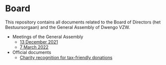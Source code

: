 # Board

This repository contains all documents related to the Board of Directors (het Bestuursorgaan) and the General Assembly of Dwengo VZW.

- Meetings of the General Assembly
  - [13 December 2021](./Reports/20211213-General-Assembly.md)
  - [7 March 2022](./Reports/20220307-General-Assembly.md)
- Official documents
  - [Charity recognition for tax-friendly donations](./Official/GoedDoel-Erkenning.pdf)

